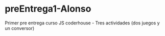 # preEntrega1-Alonso
Primer pre entrega curso JS coderhouse - Tres actividades (dos juegos y un conversor)
